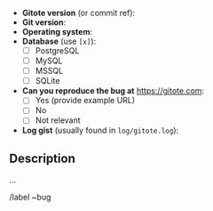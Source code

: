 <!---
The issue will be closed without any reasons if it does not satisfy any of the following requirements:

1. Please speak English.
2. Please do not end your title with a question mark or period.
3. Please take a moment to search that an issue doesn't already exist.
4. Please give all relevant information below for bug reports; incomplete details considered the invalid report.
--->

- **Gitote version** (or commit ref): 
- **Git version**: 
- **Operating system**: 
- **Database** (use `[x]`):
  - [ ] PostgreSQL
  - [ ] MySQL
  - [ ] MSSQL
  - [ ] SQLite
- **Can you reproduce the bug at** https://gitote.com:
  - [ ] Yes (provide example URL)
  - [ ] No
  - [ ] Not relevant
- **Log gist** (usually found in `log/gitote.log`):

## Description

...

/label ~bug